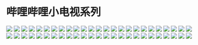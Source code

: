 # 哔哩哔哩小电视系列

![](https://cdn.jsdelivr.net/gh/2x-ercha/twikoo-magic@1.0/image/bilibilitv/[tv_doge].png)
![](https://cdn.jsdelivr.net/gh/2x-ercha/twikoo-magic@1.0/image/bilibilitv/[tv_亲亲].png)
![](https://cdn.jsdelivr.net/gh/2x-ercha/twikoo-magic@1.0/image/bilibilitv/[tv_偷笑].png)
![](https://cdn.jsdelivr.net/gh/2x-ercha/twikoo-magic@1.0/image/bilibilitv/[tv_再见].png)
![](https://cdn.jsdelivr.net/gh/2x-ercha/twikoo-magic@1.0/image/bilibilitv/[tv_冷漠].png)
![](https://cdn.jsdelivr.net/gh/2x-ercha/twikoo-magic@1.0/image/bilibilitv/[tv_发怒].png)
![](https://cdn.jsdelivr.net/gh/2x-ercha/twikoo-magic@1.0/image/bilibilitv/[tv_发财].png)
![](https://cdn.jsdelivr.net/gh/2x-ercha/twikoo-magic@1.0/image/bilibilitv/[tv_可爱].png)
![](https://cdn.jsdelivr.net/gh/2x-ercha/twikoo-magic@1.0/image/bilibilitv/[tv_吐血].png)
![](https://cdn.jsdelivr.net/gh/2x-ercha/twikoo-magic@1.0/image/bilibilitv/[tv_呆].png)
![](https://cdn.jsdelivr.net/gh/2x-ercha/twikoo-magic@1.0/image/bilibilitv/[tv_呕吐].png)
![](https://cdn.jsdelivr.net/gh/2x-ercha/twikoo-magic@1.0/image/bilibilitv/[tv_困].png)
![](https://cdn.jsdelivr.net/gh/2x-ercha/twikoo-magic@1.0/image/bilibilitv/[tv_坏笑].png)
![](https://cdn.jsdelivr.net/gh/2x-ercha/twikoo-magic@1.0/image/bilibilitv/[tv_大佬].png)
![](https://cdn.jsdelivr.net/gh/2x-ercha/twikoo-magic@1.0/image/bilibilitv/[tv_大哭].png)
![](https://cdn.jsdelivr.net/gh/2x-ercha/twikoo-magic@1.0/image/bilibilitv/[tv_委屈].png)
![](https://cdn.jsdelivr.net/gh/2x-ercha/twikoo-magic@1.0/image/bilibilitv/[tv_害羞].png)
![](https://cdn.jsdelivr.net/gh/2x-ercha/twikoo-magic@1.0/image/bilibilitv/[tv_尴尬].png)
![](https://cdn.jsdelivr.net/gh/2x-ercha/twikoo-magic@1.0/image/bilibilitv/[tv_微笑].png)
![](https://cdn.jsdelivr.net/gh/2x-ercha/twikoo-magic@1.0/image/bilibilitv/[tv_思考].png)
![](https://cdn.jsdelivr.net/gh/2x-ercha/twikoo-magic@1.0/image/bilibilitv/[tv_惊吓].png)
![](https://cdn.jsdelivr.net/gh/2x-ercha/twikoo-magic@1.0/image/bilibilitv/[tv_打脸].png)
![](https://cdn.jsdelivr.net/gh/2x-ercha/twikoo-magic@1.0/image/bilibilitv/[tv_抓狂].png)
![](https://cdn.jsdelivr.net/gh/2x-ercha/twikoo-magic@1.0/image/bilibilitv/[tv_抠鼻].png)
![](https://cdn.jsdelivr.net/gh/2x-ercha/twikoo-magic@1.0/image/bilibilitv/[tv_斜眼笑].png)
![](https://cdn.jsdelivr.net/gh/2x-ercha/twikoo-magic@1.0/image/bilibilitv/[tv_无奈].png)
![](https://cdn.jsdelivr.net/gh/2x-ercha/twikoo-magic@1.0/image/bilibilitv/[tv_晕].png)
![](https://cdn.jsdelivr.net/gh/2x-ercha/twikoo-magic@1.0/image/bilibilitv/[tv_流汗].png)
![](https://cdn.jsdelivr.net/gh/2x-ercha/twikoo-magic@1.0/image/bilibilitv/[tv_流泪].png)
![](https://cdn.jsdelivr.net/gh/2x-ercha/twikoo-magic@1.0/image/bilibilitv/[tv_流鼻血].png)
![](https://cdn.jsdelivr.net/gh/2x-ercha/twikoo-magic@1.0/image/bilibilitv/[tv_点赞].png)
![](https://cdn.jsdelivr.net/gh/2x-ercha/twikoo-magic@1.0/image/bilibilitv/[tv_生气].png)
![](https://cdn.jsdelivr.net/gh/2x-ercha/twikoo-magic@1.0/image/bilibilitv/[tv_生病].png)
![](https://cdn.jsdelivr.net/gh/2x-ercha/twikoo-magic@1.0/image/bilibilitv/[tv_疑问].png)
![](https://cdn.jsdelivr.net/gh/2x-ercha/twikoo-magic@1.0/image/bilibilitv/[tv_白眼].png)
![](https://cdn.jsdelivr.net/gh/2x-ercha/twikoo-magic@1.0/image/bilibilitv/[tv_皱眉].png)
![](https://cdn.jsdelivr.net/gh/2x-ercha/twikoo-magic@1.0/image/bilibilitv/[tv_目瞪口呆].png)
![](https://cdn.jsdelivr.net/gh/2x-ercha/twikoo-magic@1.0/image/bilibilitv/[tv_睡着].png)
![](https://cdn.jsdelivr.net/gh/2x-ercha/twikoo-magic@1.0/image/bilibilitv/[tv_笑哭].png)
![](https://cdn.jsdelivr.net/gh/2x-ercha/twikoo-magic@1.0/image/bilibilitv/[tv_腼腆].png)
![](https://cdn.jsdelivr.net/gh/2x-ercha/twikoo-magic@1.0/image/bilibilitv/[tv_色].png)
![](https://cdn.jsdelivr.net/gh/2x-ercha/twikoo-magic@1.0/image/bilibilitv/[tv_调侃].png)
![](https://cdn.jsdelivr.net/gh/2x-ercha/twikoo-magic@1.0/image/bilibilitv/[tv_调皮].png)
![](https://cdn.jsdelivr.net/gh/2x-ercha/twikoo-magic@1.0/image/bilibilitv/[tv_鄙视].png)
![](https://cdn.jsdelivr.net/gh/2x-ercha/twikoo-magic@1.0/image/bilibilitv/[tv_闭嘴].png)
![](https://cdn.jsdelivr.net/gh/2x-ercha/twikoo-magic@1.0/image/bilibilitv/[tv_难过].png)
![](https://cdn.jsdelivr.net/gh/2x-ercha/twikoo-magic@1.0/image/bilibilitv/[tv_馋].png)
![](https://cdn.jsdelivr.net/gh/2x-ercha/twikoo-magic@1.0/image/bilibilitv/[tv_鬼脸].png)
![](https://cdn.jsdelivr.net/gh/2x-ercha/twikoo-magic@1.0/image/bilibilitv/[tv_黑人问号].png)
![](https://cdn.jsdelivr.net/gh/2x-ercha/twikoo-magic@1.0/image/bilibilitv/[tv_鼓掌].png)
